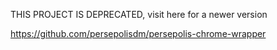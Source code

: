 THIS PROJECT IS DEPRECATED, visit here for a newer version

https://github.com/persepolisdm/persepolis-chrome-wrapper
